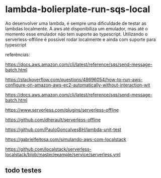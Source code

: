 # lambda-bolierplate-run-sqs-local

Ao desenvolver uma lambda, é sempre uma dificuldade de testar as lambdas localmente. A aws até disponibiliza um emulador, mas até o momento esse emulador não tem suporte ao typescript. Utilizando o serverless-offiline é possivel rodar localmente e ainda com suporte para typescript

referências:

https://docs.aws.amazon.com/cli/latest/reference/sqs/send-message-batch.html

https://stackoverflow.com/questions/48696054/how-to-run-aws-configure-on-amazon-aws-ec2-automatically-without-interaction-wit

https://docs.aws.amazon.com/cli/latest/reference/sqs/send-message-batch.html

https://www.serverless.com/plugins/serverless-offline

https://github.com/dherault/serverless-offline

https://github.com/PauloGoncalvesBH/lambda-unit-test

https://gabrielfeitosa.com/simulando-aws-com-localstack

https://github.com/localstack/serverless-localstack/blob/master/example/service/serverless.yml

## todo testes
